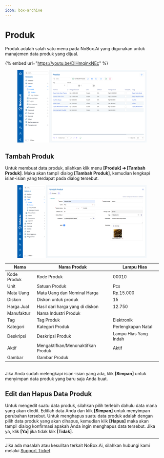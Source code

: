 ```yaml
---
icon: box-archive
---
```


# Produk

Produk adalah salah satu menu pada NoBox.Ai yang digunakan untuk manajemen data produk yang dijual.

{% embed url="https://youtu.be/DIHmqinxNEc" %}

<figure><img src="../../.gitbook/assets/Produk.png" alt=""><figcaption></figcaption></figure>

## **Tambah Produk**

Untuk membuat data produk, silahkan klik menu **\[Produk] ➔ \[Tambah Produk]**. Maka akan tampil dialog **\[Tambah Produk]**, kemudian lengkapi isian-isian yang terdapat pada dialog tersebut.

<figure><img src="../../.gitbook/assets/Tambah Produk (1).png" alt=""><figcaption></figcaption></figure>

| Nama        | Nama Produk                       | Lampu Hias            |
| ----------- | --------------------------------- | --------------------- |
| Kode Produk | Kode Produk                       | 00010                 |
| Unit        | Satuan Produk                     | Pcs                   |
| Mata Uang   | Mata Uang dan Nominal Harga       | Rp.15.000             |
| Diskon      | Diskon untuk produk               | 15                    |
| Harga Jual  | Hasil dari harga yang di diskon   | 12.750                |
| Manufaktur  | Nama Industri Produk              |                       |
| Tag         | Tag Produk                        | Elektronik            |
| Kategori    | Kategori Produk                   | Perlengkapan Natal    |
| Deskripsi   | Deskripsi Produk                  | Lampu Hias Yang Indah |
| Aktif       | Mengaktifkan/Menonaktifkan Produk | Aktif                 |
| Gambar      | Gambar Produk                     |                       |

\
Jika Anda sudah melengkapi isian-isian yang ada, klik **\[Simpan]** untuk menyimpan data produk yang baru saja Anda buat.

## **Edit dan Hapus Data Produk**

Untuk mengedit suatu data produk, silahkan pilih terlebih dahulu data mana yang akan diedit. Editlah data Anda dan klik **\[Simpan]** untuk menyimpan perubahan tersebut. Untuk menghapus suatu data produk adalah dengan pilih data produk yang akan dihapus, kemudian klik **\[Hapus]** maka akan tampil dialog konfirmasi apakah Anda ingin menghapus data tersebut. Jika ya, klik **\[Ya]** jika tidak klik **\[Tidak]**.

***

Jika ada masalah atau kesulitan terkait NoBox.Ai, silahkan hubungi kami melalui [Support Ticket](https://crm.nobox.ai/clients/tickets)
